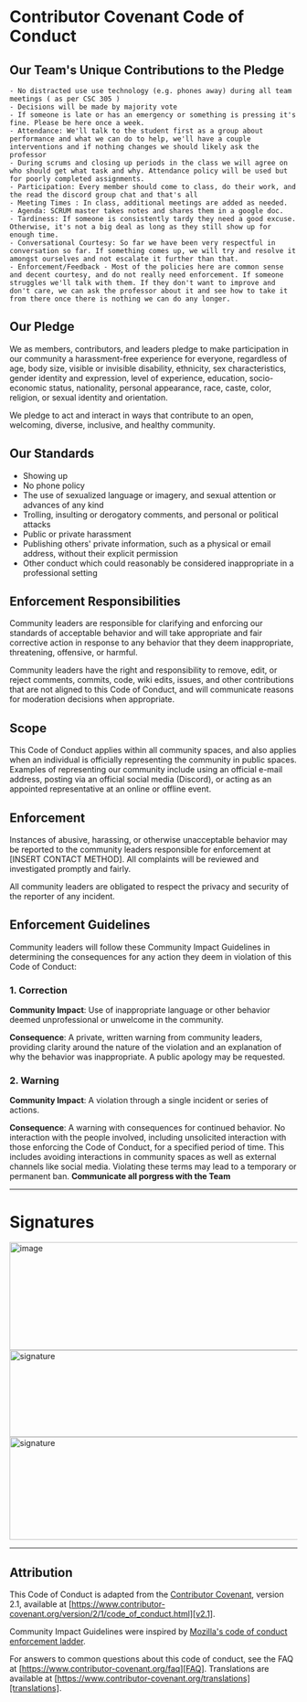 # Contributor Covenant Code of Conduct

## Our Team's Unique Contributions to the Pledge
    - No distracted use use technology (e.g. phones away) during all team meetings ( as per CSC 305 )
    - Decisions will be made by majority vote 
    - If someone is late or has an emergency or something is pressing it's fine. Please be here once a week.
    - Attendance: We'll talk to the student first as a group about performance and what we can do to help, we'll have a couple interventions and if nothing changes we should likely ask the professor 
    - During scrums and closing up periods in the class we will agree on who should get what task and why. Attendance policy will be used but for poorly completed assignments. 
    - Participation: Every member should come to class, do their work, and the read the discord group chat and that's all
    - Meeting Times : In class, additional meetings are added as needed.
    - Agenda: SCRUM master takes notes and shares them in a google doc.
    - Tardiness: If someone is consistently tardy they need a good excuse. Otherwise, it's not a big deal as long as they still show up for enough time.
    - Conversational Courtesy: So far we have been very respectful in conversation so far. If something comes up, we will try and resolve it amongst ourselves and not escalate it further than that.
    - Enforcement/Feedback - Most of the policies here are common sense and decent courtesy, and do not really need enforcement. If someone struggles we'll talk with them. If they don't want to improve and don't care, we can ask the professor about it and see how to take it from there once there is nothing we can do any longer. 

## Our Pledge

We as members, contributors, and leaders pledge to make participation in our community a harassment-free experience for everyone, regardless of age, body size, visible or invisible disability, ethnicity, sex characteristics, gender identity and expression, level of experience, education, socio-economic status, nationality, personal appearance, race, caste, color, religion, or sexual identity and orientation.

We pledge to act and interact in ways that contribute to an open, welcoming, diverse, inclusive, and healthy community.

## Our Standards
* Showing up 
* No phone policy
* The use of sexualized language or imagery, and sexual attention or advances of any kind
* Trolling, insulting or derogatory comments, and personal or political attacks
* Public or private harassment
* Publishing others' private information, such as a physical or email address, without their explicit permission
* Other conduct which could reasonably be considered inappropriate in a professional setting




## Enforcement Responsibilities

Community leaders are responsible for clarifying and enforcing our standards of acceptable behavior and will take appropriate and fair corrective action in response to any behavior that they deem inappropriate, threatening, offensive, or harmful.

Community leaders have the right and responsibility to remove, edit, or reject comments, commits, code, wiki edits, issues, and other contributions that are not aligned to this Code of Conduct, and will communicate reasons for moderation decisions when appropriate.

## Scope

This Code of Conduct applies within all community spaces, and also applies when an individual is officially representing the community in public spaces. Examples of representing our community include using an official e-mail address, posting via an official social media (Discord), or acting as an appointed representative at an online or offline event.

## Enforcement

Instances of abusive, harassing, or otherwise unacceptable behavior may be reported to the community leaders responsible for enforcement at [INSERT CONTACT METHOD]. All complaints will be reviewed and investigated promptly and fairly.

All community leaders are obligated to respect the privacy and security of the reporter of any incident.

## Enforcement Guidelines

Community leaders will follow these Community Impact Guidelines in determining the consequences for any action they deem in violation of this Code of Conduct:

### 1. Correction

**Community Impact**: Use of inappropriate language or other behavior deemed unprofessional or unwelcome in the community.

**Consequence**: A private, written warning from community leaders, providing clarity around the nature of the violation and an explanation of why the behavior was inappropriate. A public apology may be requested.

### 2. Warning

**Community Impact**: A violation through a single incident or series of actions.

**Consequence**: A warning with consequences for continued behavior. No interaction with the people involved, including unsolicited interaction with those enforcing the Code of Conduct, for a specified period of time. This includes avoiding interactions in community spaces as well as external channels like social media. Violating these terms may lead to a temporary or permanent ban.
**Communicate all porgress with the Team**

---

# Signatures 

<img width="637" height="189" alt="image" src="https://github.com/user-attachments/assets/d8a5a95e-8463-4496-85da-1851bff48c9f" />
<img width="534" height="152" alt="signature" src="https://github.com/user-attachments/assets/24be19b5-7512-454c-8ec5-896f67e8abcb" />
<img width="582" height="180" alt="signature" src="https://drive.google.com/file/d/1hITMuTOpHcxQm7pfnq5nM8WBRFguK4Bp/view?usp=sharing" />

---

## Attribution

This Code of Conduct is adapted from the [Contributor Covenant][homepage], version 2.1, available at [https://www.contributor-covenant.org/version/2/1/code_of_conduct.html][v2.1].

Community Impact Guidelines were inspired by [Mozilla's code of conduct enforcement ladder][Mozilla CoC].

For answers to common questions about this code of conduct, see the FAQ at [https://www.contributor-covenant.org/faq][FAQ]. Translations are available at [https://www.contributor-covenant.org/translations][translations].

[homepage]: https://www.contributor-covenant.org
[v2.1]: https://www.contributor-covenant.org/version/2/1/code_of_conduct.html
[Mozilla CoC]: https://github.com/mozilla/diversity
[FAQ]: https://www.contributor-covenant.org/faq
[translations]: https://www.contributor-covenant.org/translations
